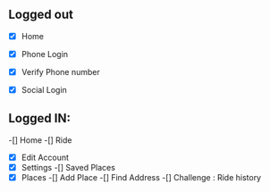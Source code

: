 
## Logged out

-[x] Home
-[x] Phone Login
-[x] Verify Phone number
-[x] Social Login


## Logged IN:

-[] Home
-[] Ride
-[x] Edit Account
-[x] Settings
-[] Saved Places
-[x] Places
-[] Add Place
-[] Find Address
-[] Challenge : Ride history
